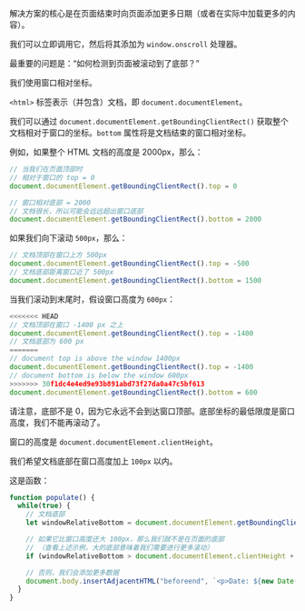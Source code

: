 解决方案的核心是在页面结束时向页面添加更多日期（或者在实际中加载更多的内容）。

我们可以立即调用它，然后将其添加为 `window.onscroll` 处理器。

最重要的问题是：“如何检测到页面被滚动到了底部？”

我们使用窗口相对坐标。

`<html>` 标签表示（并包含）文档，即 `document.documentElement`。

我们可以通过 `document.documentElement.getBoundingClientRect()` 获取整个文档相对于窗口的坐标。`bottom` 属性将是文档结束的窗口相对坐标。

例如，如果整个 HTML 文档的高度是 2000px，那么：

```js
// 当我们在页面顶部时
// 相对于窗口的 top = 0
document.documentElement.getBoundingClientRect().top = 0

// 窗口相对底部 = 2000
// 文档很长，所以可能会远远超出窗口底部
document.documentElement.getBoundingClientRect().bottom = 2000
```

如果我们向下滚动 `500px`，那么：

```js
// 文档顶部在窗口上方 500px
document.documentElement.getBoundingClientRect().top = -500
// 文档底部距离窗口近了 500px
document.documentElement.getBoundingClientRect().bottom = 1500
```

当我们滚动到末尾时，假设窗口高度为 `600px`：


```js
<<<<<<< HEAD
// 文档顶部在窗口 -1400 px 之上
document.documentElement.getBoundingClientRect().top = -1400
// 文档底部为 600 px 
=======
// document top is above the window 1400px
document.documentElement.getBoundingClientRect().top = -1400
// document bottom is below the window 600px
>>>>>>> 30f1dc4e4ed9e93b891abd73f27da0a47c5bf613
document.documentElement.getBoundingClientRect().bottom = 600
```

请注意，底部不是 0，因为它永远不会到达窗口顶部。底部坐标的最低限度是窗口高度，我们不能再滚动了。

窗口的高度是 `document.documentElement.clientHeight`。

我们希望文档底部在窗口高度加上 `100px` 以内。

这是函数：

```js
function populate() {
  while(true) {
    // 文档底部
    let windowRelativeBottom = document.documentElement.getBoundingClientRect().bottom;

    // 如果它比窗口高度还大 100px，那么我们就不是在页面的底部
    // （查看上述示例，大的底部意味着我们需要进行更多滚动）
    if (windowRelativeBottom > document.documentElement.clientHeight + 100) break;

    // 否则，我们会添加更多数据
    document.body.insertAdjacentHTML("beforeend", `<p>Date: ${new Date()}</p>`);
  }
}
```
